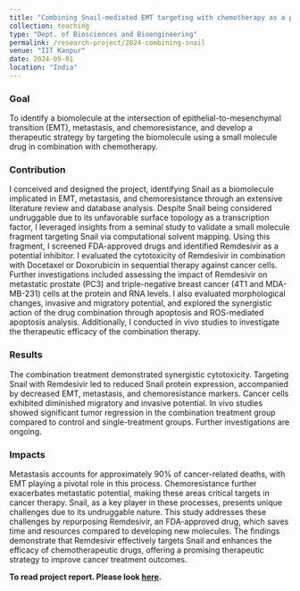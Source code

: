 ```yaml
---
title: "Combining Snail-mediated EMT targeting with chemotherapy as a potential treatment strategy for prostate and breast cancer"
collection: teaching
type: "Dept. of Biosciences and Bioengineering"
permalink: /research-project/2024-combining-snail
venue: "IIT Kanpur"
date: 2024-05-01
location: "India"
---
```




### Goal
To identify a biomolecule at the intersection of epithelial-to-mesenchymal transition (EMT), metastasis, and chemoresistance, and develop a therapeutic strategy by targeting the biomolecule using a small molecule drug in combination with chemotherapy.



### Contribution
I conceived and designed the project, identifying Snail as a biomolecule implicated in EMT, metastasis, and chemoresistance through an extensive literature review and database analysis. Despite Snail being considered undruggable due to its unfavorable surface topology as a transcription factor, I leveraged insights from a seminal study to validate a small molecule fragment targeting Snail via computational solvent mapping. Using this fragment, I screened FDA-approved drugs and identified Remdesivir as a potential inhibitor. I evaluated the cytotoxicity of Remdesivir in combination with Docetaxel or Doxorubicin in sequential therapy against cancer cells. Further investigations included assessing the impact of Remdesivir on metastatic prostate (PC3) and triple-negative breast cancer (4T1 and MDA-MB-231) cells at the protein and RNA levels. I also evaluated morphological changes, invasive and migratory potential, and explored the synergistic action of the drug combination through apoptosis and ROS-mediated apoptosis analysis. Additionally, I conducted in vivo studies to investigate the therapeutic efficacy of the combination therapy.



### Results
The combination treatment demonstrated synergistic cytotoxicity. Targeting Snail with Remdesivir led to reduced Snail protein expression, accompanied by decreased EMT, metastasis, and chemoresistance markers. Cancer cells exhibited diminished migratory and invasive potential. In vivo studies showed significant tumor regression in the combination treatment group compared to control and single-treatment groups. Further investigations are ongoing.

### Impacts
Metastasis accounts for approximately 90% of cancer-related deaths, with EMT playing a pivotal role in this process. Chemoresistance further exacerbates metastatic potential, making these areas critical targets in cancer therapy. Snail, as a key player in these processes, presents unique challenges due to its undruggable nature. This study addresses these challenges by repurposing Remdesivir, an FDA-approved drug, which saves time and resources compared to developing new molecules. The findings demonstrate that Remdesivir effectively targets Snail and enhances the efficacy of chemotherapeutic drugs, offering a promising therapeutic strategy to improve cancer treatment outcomes.


**To read project report. Please look [here](https://drive.google.com/open?id=1HCCUKrwN4njdnCNZNhivr1O6FB0248Pn&usp=drive_copy).**
